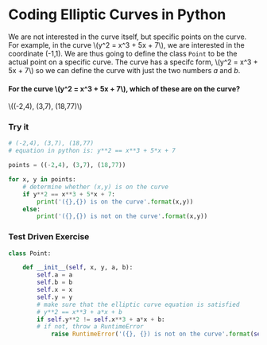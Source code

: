 
# Coding Elliptic Curves in Python

We are not interested in the curve itself, but specific points on the curve. For example, in the curve \\(y^2 = x^3 + 5x + 7\\), we are interested in the coordinate (-1,1). We are thus going to define the class `Point` to be the actual point on a specific curve. The curve has a specifc form, \\(y^2 = x^3 + 5x + 7\\) so we can define the curve with just the two numbers *a* and *b*.

#### For the curve \\(y^2 = x^3 + 5x + 7\\), which of these are on the curve?

\\((-2,4), (3,7), (18,77)\\)


### Try it


```python
# (-2,4), (3,7), (18,77)
# equation in python is: y**2 == x**3 + 5*x + 7

points = ((-2,4), (3,7), (18,77))

for x, y in points:
    # determine whether (x,y) is on the curve
    if y**2 == x**3 + 5*x + 7:
        print('({},{}) is on the curve'.format(x,y))
    else:
        print('({},{}) is not on the curve'.format(x,y))
```

### Test Driven Exercise


```python
class Point:

    def __init__(self, x, y, a, b):
        self.a = a
        self.b = b
        self.x = x
        self.y = y
        # make sure that the elliptic curve equation is satisfied
        # y**2 == x**3 + a*x + b
        if self.y**2 != self.x**3 + a*x + b:
        # if not, throw a RuntimeError
            raise RuntimeError('({}, {}) is not on the curve'.format(self.x, self.y))
```
